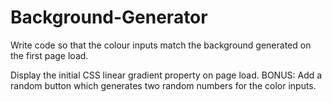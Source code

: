 # Background-Generator
Write code so that the colour inputs match the background generated on the first page load.




Display the initial CSS linear gradient property on page load.
BONUS: Add a random button which generates two random numbers for the color inputs.
